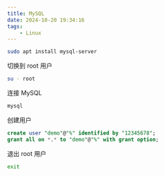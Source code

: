 ```yaml
---
title: MySQL
date: 2024-10-20 19:34:16
tags:
	- Linux
---
```


<!-- more -->


```bash
sudo apt install mysql-server
```

切换到 root 用户

```bash
su - root
```

连接 MySQL

```bash
mysql
```

创建用户

```sql
create user "demo"@"%" identified by "12345678";
grant all on *.* to "demo"@"%" with grant option;
```

退出 root 用户

```bash
exit
```
